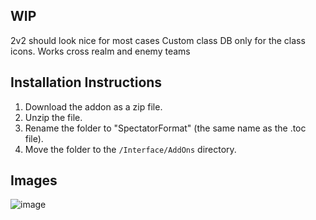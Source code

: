 ## WIP
2v2 should look nice for most cases
Custom class DB only for the class icons. Works cross realm and enemy teams

## Installation Instructions
1. Download the addon as a zip file.
2. Unzip the file.
3. Rename the folder to "SpectatorFormat" (the same name as the .toc file).
4. Move the folder to the `/Interface/AddOns` directory.

## Images
![image](https://github.com/user-attachments/assets/c5fefefa-0b04-46c6-82a5-6e37bca27924)
